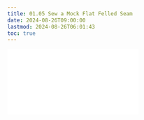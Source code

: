 ```yaml
---
title: 01.05 Sew a Mock Flat Felled Seam
date: 2024-08-26T09:00:00
lastmod: 2024-08-26T06:01:43
toc: true
---
```


![Link to included file contents](../../../../sewing/how-to-sew-a-mock-flat-felled-seam.md)
